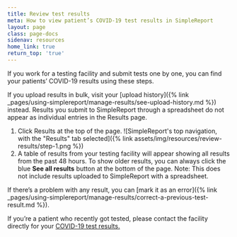 ```yaml
---
title: Review test results
meta: How to view patient’s COVID-19 test results in SimpleReport
layout: page
class: page-docs
sidenav: resources
home_link: true
return_top: 'true'
---
```


If you work for a testing facility and submit tests one by one, you can find your patients’ COVID-19 results using these steps.

If you upload results in bulk, visit your [upload history]({% link _pages/using-simplereport/manage-results/see-upload-history.md %}) instead. Results you submit to SimpleReport through a spreadsheet do not appear as individual entries in the Results page.

1. Click Results at the top of the page.
![SimpleReport's top navigation, with the "Results" tab selected]({% link assets/img/resources/review-results/step-1.png %})
2. A table of results from your testing facility will appear showing all results from the past 48 hours. To show older results, you can always click the blue **See all results** button at the bottom of the page. Note: This does not include results uploaded to SimpleReport with a spreadsheet.

If there’s a problem with any result, you can [mark it as an error]({% link _pages/using-simplereport/manage-results/correct-a-previous-test-result.md %}).


<div class="usa-alert usa-alert--info">
  <div class="usa-alert__body">
    <p class="usa-alert__text"> If you’re a patient who recently got tested, please contact the facility directly for your <a href="https://www.simplereport.gov/covid-19-results/">COVID-19 test results.</a></p>
  </div>
</div>

